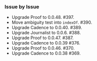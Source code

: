 ### Issue by Issue

 * Upgrade Proof to 0.0.48. #397.
 * Move ambiguity test into `indexOf`. #390.
 * Upgrade Cadence to 0.0.40. #389.
 * Upgrade Journalist to 0.0.6. #388.
 * Upgrade Proof to 0.0.47. #387.
 * Upgrade Cadence to 0.0.39 #376.
 * Upgrade Proof to 0.0.46. #370.
 * Upgrade Cadence to 0.0.38 #369.
